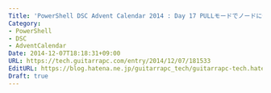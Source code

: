 ```yaml
---
Title: 'PowerShell DSC Advent Calendar 2014 : Day 17 PULLモードでノードに任意のタイミングで構成開始を指示する'
Category:
- PowerShell
- DSC
- AdventCalendar
Date: 2014-12-07T18:18:31+09:00
URL: https://tech.guitarrapc.com/entry/2014/12/07/181533
EditURL: https://blog.hatena.ne.jp/guitarrapc_tech/guitarrapc-tech.hatenablog.com/atom/entry/8454420450076387918
Draft: true
---
```


